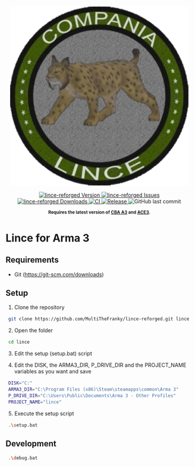 <p align="center">
    <img src="https://github.com/MultiTheFranky/lince-reforged/raw/master/extras/logo_lince_ca.png" width="480">
</p>

<p align="center">
    <a href="https://github.com/MultiTheFranky/lince-reforged/releases/latest">
        <img src="https://img.shields.io/badge/Version-0.1.0-blue.svg?style=flat-square" alt="lince-reforged Version">
    </a>
    <a href="https://github.com/MultiTheFranky/lince-reforged/issues">
        <img src="https://img.shields.io/github/issues-raw/MultiTheFranky/lince-reforged.svg?style=flat-square&label=Issues" alt="lince-reforged Issues">
    </a>
    <a href="https://github.com/MultiTheFranky/lince-reforged/releases">
        <img src="https://img.shields.io/github/downloads/MultiTheFranky/lince-reforged/total.svg?style=flat-square&label=Downloads" alt="lince-reforged Downloads">
    </a>
    <a href="https://github.com/MultiTheFranky/lince-reforged/actions/workflows/ci.yml">
        <img src="https://github.com/MultiTheFranky/lince-reforged/actions/workflows/ci.yml/badge.svg" alt="CI">
    </a>
    <a href="https://github.com/MultiTheFranky/lince-reforged/actions/workflows/release.yml">
        <img src="https://github.com/MultiTheFranky/lince-reforged/actions/workflows/release.yml/badge.svg" alt="Release">
    </a>
    <img alt="GitHub last commit" src="https://img.shields.io/github/last-commit/MultiTheFranky/lince-reforged">
</p>

<p align="center">
    <sup><strong>Requires the latest version of <a href="https://github.com/CBATeam/CBA_A3/releases">CBA A3</a> and <a href="https://github.com/acemod/ACE3/releases">ACE3</a>.<br/></strong></sup>
</p>

# Lince for Arma 3

## Requirements

- Git (https://git-scm.com/downloads)

## Setup

1. Clone the repository

```bash
 git clone https://github.com/MultiTheFranky/lince-reforged.git lince
```

2. Open the folder

```bash
 cd lince
```

3. Edit the setup (setup.bat) script


4. Edit the DISK, the ARMA3_DIR, P_DRIVE_DIR and the PROJECT_NAME variables as you want and save

```bash
 DISK="C:"
 ARMA3_DIR="C:\Program Files (x86)\Steam\steamapps\common\Arma 3"
 P_DRIVE_DIR="C:\Users\Public\Documents\Arma 3 - Other Profiles"
 PROJECT_NAME="lince"
```

5. Execute the setup script

```bash
 .\setup.bat
```

## Development

```bash
 .\debug.bat
```



